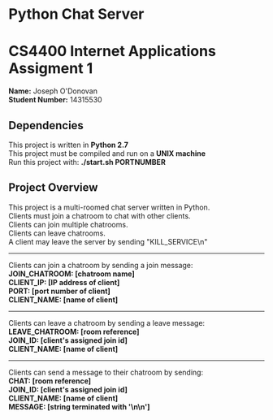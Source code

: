 # Python Chat Server  
# CS4400 Internet Applications Assigment 1
**Name:** Joseph O'Donovan  
**Student Number:** 14315530

## Dependencies
This project is written in **Python 2.7**  
This project must be compiled and run on a **UNIX machine**  
Run this project with: **./start.sh PORTNUMBER**  

## Project Overview
This project is a multi-roomed chat server written in Python.  
Clients must join a chatroom to chat with other clients.  
Clients can join multiple chatrooms.  
Clients can leave chatrooms.  
A client may leave the server by sending "KILL_SERVICE\n"

----

Clients can join a chatroom by sending a join message:  
**JOIN\_CHATROOM: [chatroom name]  
CLIENT\_IP: [IP address of client]  
PORT: [port number of client]  
CLIENT\_NAME: [name of client]**

----

Clients can leave a chatroom by sending a leave message:  
**LEAVE\_CHATROOM: [room reference]  
JOIN\_ID: [client's assigned join id]  
CLIENT\_NAME: [name of client]**

----

Clients can send a message to their chatroom by sending:  
**CHAT: [room reference]   
JOIN\_ID: [client's assigned join id]  
CLIENT\_NAME: [name of client]  
MESSAGE: [string terminated with '\n\n']**


